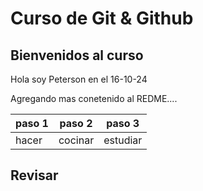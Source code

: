 # Curso de Git & Github
## Bienvenidos al curso

Hola soy Peterson en el 16-10-24

Agregando mas conetenido al REDME....

paso 1 | paso 2 | paso 3 |
--- |---|---|
hacer |cocinar|estudiar|

## Revisar